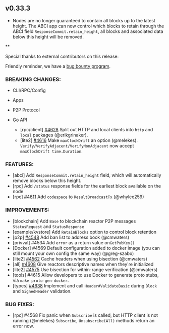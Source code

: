 ## v0.33.3

- Nodes are no longer guaranteed to contain all blocks up to the latest height. The ABCI app can now control which blocks to retain through the ABCI field `ResponseCommit.retain_height`, all blocks and associated data below this height will be removed.

\*\*

Special thanks to external contributors on this release:

Friendly reminder, we have a [bug bounty program](https://hackerone.com/tendermint).

### BREAKING CHANGES:

- CLI/RPC/Config

- Apps

- P2P Protocol

- Go API

  - [rpc/client] [\#4628](https://github.com/tendermint/tendermint/pull/4628) Split out HTTP and local clients into `http` and `local` packages (@erikgrinaker).
  - [lite2] [\#4616](https://github.com/tendermint/tendermint/pull/4616) Make `maxClockDrift` an option (@melekes).
    `Verify/VerifyAdjacent/VerifyNonAdjacent` now accept `maxClockDrift time.Duration`.

### FEATURES:

- [abci] Add `ResponseCommit.retain_height` field, which will automatically remove blocks below this height.
- [rpc] Add `/status` response fields for the earliest block available on the node
- [rpc] [\#4611](https://github.com/tendermint/tendermint/pull/4611) Add `codespace` to `ResultBroadcastTx` (@whylee259)

### IMPROVEMENTS:

- [blockchain] Add `Base` to blockchain reactor P2P messages `StatusRequest` and `StatusResponse`
- [example/kvstore] Add `RetainBlocks` option to control block retention
- [p2p] [\#4548](https://github.com/tendermint/tendermint/pull/4548) Add ban list to address book (@cmwaters)
- [privval] \#4534 Add `error` as a return value on`GetPubKey()`
- [Docker] \#4569 Default configuration added to docker image (you can still mount your own config the same way) (@greg-szabo)
- [lite2] [\#4562](https://github.com/tendermint/tendermint/pull/4562) Cache headers when using bisection (@cmwaters)
- [all] [\#4608](https://github.com/tendermint/tendermint/pull/4608) Give reactors descriptive names when they're initialized
- [lite2] [\#4575](https://github.com/tendermint/tendermint/pull/4575) Use bisection for within-range verification (@cmwaters)
- [tools] \#4615 Allow developers to use Docker to generate proto stubs, via `make proto-gen-docker`.
- [types] [\#4638](https://github.com/tendermint/tendermint/pull/4638) Implement and call `Header#ValidateBasic` during `Block` and `SignedHeader` validation.

### BUG FIXES:

- [rpc] \#4568 Fix panic when `Subscribe` is called, but HTTP client is not running (@melekes)
  `Subscribe`, `Unsubscribe(All)` methods return an error now.
